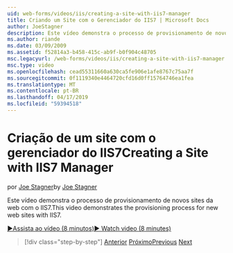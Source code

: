 ```yaml
---
uid: web-forms/videos/iis/creating-a-site-with-iis7-manager
title: Criando um Site com o Gerenciador do IIS7 | Microsoft Docs
author: JoeStagner
description: Este vídeo demonstra o processo de provisionamento de novos sites da web com o IIS7.
ms.author: riande
ms.date: 03/09/2009
ms.assetid: f52814a3-b458-415c-ab9f-b0f904c48705
msc.legacyurl: /web-forms/videos/iis/creating-a-site-with-iis7-manager
msc.type: video
ms.openlocfilehash: cead55311660a630ca5fe906e1afe8767c75aa7f
ms.sourcegitcommit: 0f1119340e4464720cfd16d0ff15764746ea1fea
ms.translationtype: MT
ms.contentlocale: pt-BR
ms.lasthandoff: 04/17/2019
ms.locfileid: "59394518"
---
```

# <a name="creating-a-site-with-iis7-manager"></a><span data-ttu-id="c54d4-103">Criação de um site com o gerenciador do IIS7</span><span class="sxs-lookup"><span data-stu-id="c54d4-103">Creating a Site with IIS7 Manager</span></span>

<span data-ttu-id="c54d4-104">por [Joe Stagner](https://github.com/JoeStagner)</span><span class="sxs-lookup"><span data-stu-id="c54d4-104">by [Joe Stagner](https://github.com/JoeStagner)</span></span>

<span data-ttu-id="c54d4-105">Este vídeo demonstra o processo de provisionamento de novos sites da web com o IIS7.</span><span class="sxs-lookup"><span data-stu-id="c54d4-105">This video demonstrates the provisioning process for new web sites with IIS7.</span></span>

[<span data-ttu-id="c54d4-106">&#9654;Assista ao vídeo (8 minutos)</span><span class="sxs-lookup"><span data-stu-id="c54d4-106">&#9654; Watch video (8 minutes)</span></span>](https://channel9.msdn.com/Blogs/ASP-NET-Site-Videos/creating-a-site-with-iis7-manager)

> [!div class="step-by-step"]
> <span data-ttu-id="c54d4-107">[Anterior](troubleshooting-production-aspnet-apps.md)
> [Próximo](installing-ftp7.md)</span><span class="sxs-lookup"><span data-stu-id="c54d4-107">[Previous](troubleshooting-production-aspnet-apps.md)
[Next](installing-ftp7.md)</span></span>
